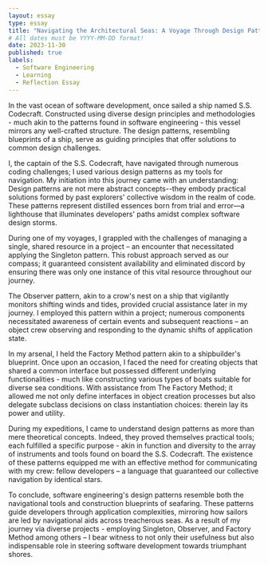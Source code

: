 ```yaml
---
layout: essay
type: essay
title: "Navigating the Architectural Seas: A Voyage Through Design Patterns"
# All dates must be YYYY-MM-DD format!
date: 2023-11-30
published: true
labels:
  - Software Engineering
  - Learning
  - Reflection Essay
---
```


In the vast ocean of software development, once sailed a ship named S.S. Codecraft. Constructed using diverse design principles and methodologies - much akin to the patterns found in software engineering - this vessel mirrors any well-crafted structure. The design patterns, resembling blueprints of a ship, serve as guiding principles that offer solutions to common design challenges.

I, the captain of the S.S. Codecraft, have navigated through numerous coding challenges; I used various design patterns as my tools for navigation. My initiation into this journey came with an understanding: Design patterns are not mere abstract concepts--they embody practical solutions formed by past explorers' collective wisdom in the realm of code. These patterns represent distilled essences born from trial and error—a lighthouse that illuminates developers' paths amidst complex software design storms.

During one of my voyages, I grappled with the challenges of managing a single, shared resource in a project – an encounter that necessitated applying the Singleton pattern. This robust approach served as our compass; it guaranteed consistent availability and eliminated discord by ensuring there was only one instance of this vital resource throughout our journey.

The Observer pattern, akin to a crow's nest on a ship that vigilantly monitors shifting winds and tides, provided crucial assistance later in my journey. I employed this pattern within a project; numerous components necessitated awareness of certain events and subsequent reactions – an object crew observing and responding to the dynamic shifts of application state.

In my arsenal, I held the Factory Method pattern akin to a shipbuilder's blueprint. Once upon an occasion, I faced the need for creating objects that shared a common interface but possessed different underlying functionalities - much like constructing various types of boats suitable for diverse sea conditions. With assistance from The Factory Method; it allowed me not only define interfaces in object creation processes but also delegate subclass decisions on class instantiation choices: therein lay its power and utility.

During my expeditions, I came to understand design patterns as more than mere theoretical concepts. Indeed, they proved themselves practical tools; each fulfilled a specific purpose - akin in function and diversity to the array of instruments and tools found on board the S.S. Codecraft. The existence of these patterns equipped me with an effective method for communicating with my crew: fellow developers – a language that guaranteed our collective navigation by identical stars.

To conclude, software engineering's design patterns resemble both the navigational tools and construction blueprints of seafaring. These patterns guide developers through application complexities, mirroring how sailors are led by navigational aids across treacherous seas. As a result of my journey via diverse projects - employing Singleton, Observer, and Factory Method among others – I bear witness to not only their usefulness but also indispensable role in steering software development towards triumphant shores.
